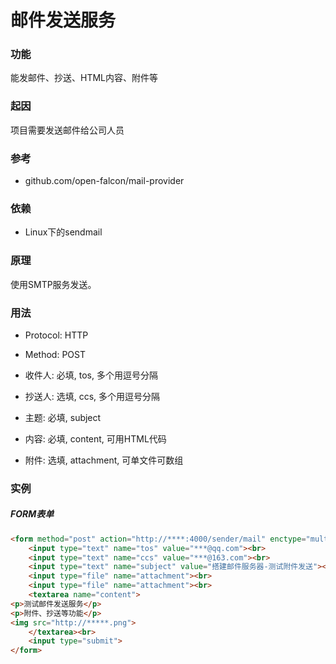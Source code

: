 # 邮件发送服务

### 功能
能发邮件、抄送、HTML内容、附件等

### 起因
项目需要发送邮件给公司人员

### 参考
- github.com/open-falcon/mail-provider

### 依赖
- Linux下的sendmail

### 原理
使用SMTP服务发送。

### 用法

- Protocol: HTTP

- Method: POST

- 收件人: 必填, tos, 多个用逗号分隔

- 抄送人: 选填, ccs, 多个用逗号分隔

- 主题: 必填, subject

- 内容: 必填, content, 可用HTML代码

- 附件: 选填, attachment, 可单文件可数组

### 实例
##### FORM表单
```html
<form method="post" action="http://****:4000/sender/mail" enctype="multipart/form-data">
    <input type="text" name="tos" value="***@qq.com"><br>
    <input type="text" name="ccs" value="***@163.com"><br>
    <input type="text" name="subject" value="搭建邮件服务器-测试附件发送"><br>
    <input type="file" name="attachment"><br>
    <input type="file" name="attachment"><br>
    <textarea name="content">
<p>测试邮件发送服务</p>
<p>附件、抄送等功能</p>
<img src="http://*****.png">
    </textarea><br>
    <input type="submit">
</form>
```
